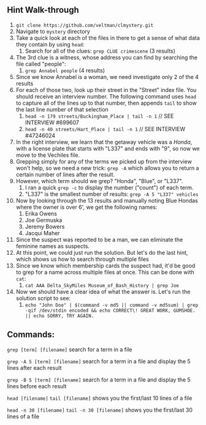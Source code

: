 ## Hint Walk-through

1. `git clone https://github.com/veltman/clmystery.git`
1. Navigate to `mystery` directory
1. Take a quick look at each of the files in there to get a sense of what data they contain by using `head`:
    1. Search for all of the clues: `grep CLUE crimescene` (3 results)
1. The 3rd clue is a witness, whose address you can find by searching the file called "people": 
    1. `grep Annabel people` (4 results)
1. Since we know Annabel is a woman, we need investigate only 2 of the 4 results
1. For each of those two, look up their street in the "Street" index file. You should receive an interview number. The following command uses `head` to capture all of the lines up to that number, then appends `tail` to show the last line number of that selection
    1. `head -n 179 streets/Buckingham_Place | tail -n 1` // SEE INTERVIEW #699607
    1. `head -n 40 streets/Hart_Place | tail -n 1` // SEE INTERVIEW #47246024
1. In the right interview, we learn that the getaway vehicle was a *Honda*, with a license plate that starts with "L337" and ends with "9", so now we move to the Vechiles file.
1. Grepping simply for any of the terms we picked up from the interview won't help, so we need a new trick: `grep -A` which allows you to return a certain number of lines after the result.
1. However, which term should we grep? "Honda", "Blue", or "L337". 
    1. I ran a quick `grep -c` to display the number ("count") of each term. 
    1. "L337" is the smallest number of results: `grep -A 5 "L337" vehicles`
1. Now by looking through the 13 results and manually noting Blue Hondas where the owner is over 6', we get the following names:
    1. Erika Owens
    1. Joe Germuska
    1. Jeremy Bowers
    1. Jacqui Maher
1. Since the suspect was reported to be a man, we can eliminate the feminine names as suspects. 
1. At this point, we could just run the solution. But let's do the last hint, which shows us how to search through multiple files
1. Since we know which membership cards the suspect had, it'd be good to grep for a name across multiple files at once. This can be done with `cat`: 
    1. `cat AAA Delta_SkyMiles Museum_of_Bash_History | grep Joe`
1. Now we should have a clear idea of what the answer is. Let's run the solution script to see: 
    1. `echo "John Doe" | $(command -v md5 || command -v md5sum) | grep -qif /dev/stdin encoded && echo CORRECT\! GREAT WORK, GUMSHOE. || echo SORRY, TRY AGAIN.`


## Commands:

`grep [term] [filename]`
search for a term in a file

`grep -A 5 [term] [filename]`
search for a term in a file and display the 5 lines after each result

`grep -B 5 [term] [filename]`
search for a term in a file and display the 5 lines before each result


`head [filename]`
`tail [filename]`
shows you the first/last 10 lines of a file

`head -n 30 [filename]` 
`tail -n 30 [filename]` 
shows you the first/last 30 lines of a file
